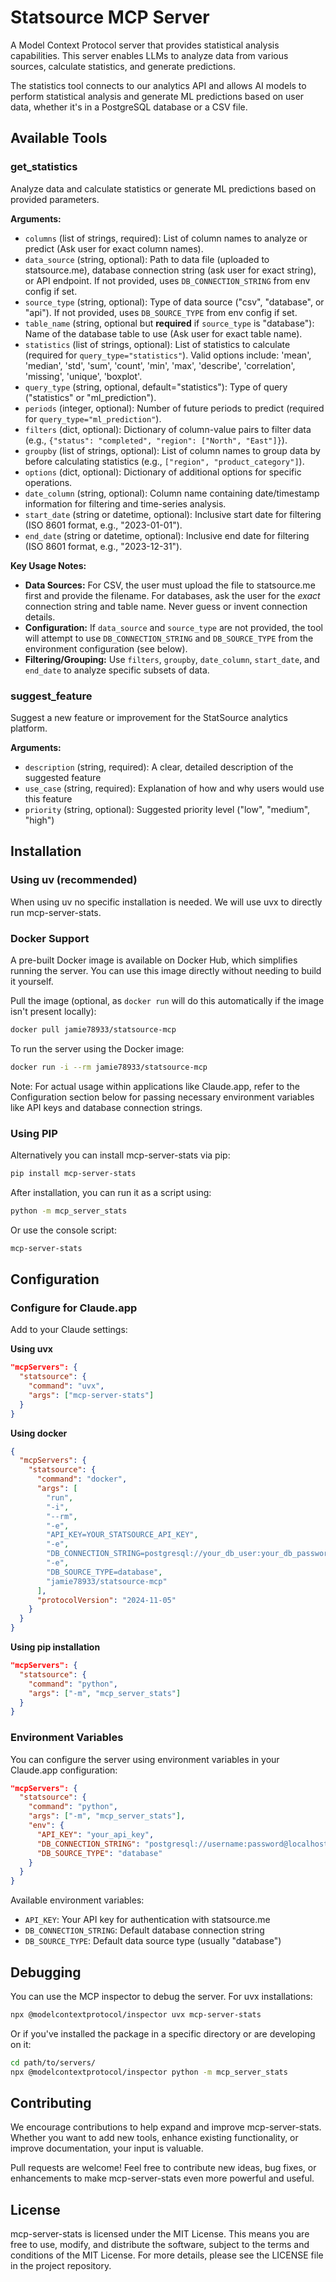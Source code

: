 # Statsource MCP Server

A Model Context Protocol server that provides statistical analysis capabilities. This server enables LLMs to analyze data from various sources, calculate statistics, and generate predictions.

The statistics tool connects to our analytics API and allows AI models to perform statistical analysis and generate ML predictions based on user data, whether it's in a PostgreSQL database or a CSV file.

## Available Tools

### get_statistics

Analyze data and calculate statistics or generate ML predictions based on provided parameters.

**Arguments:**

- `columns` (list of strings, required): List of column names to analyze or predict (Ask user for exact column names).
- `data_source` (string, optional): Path to data file (uploaded to statsource.me), database connection string (ask user for exact string), or API endpoint. If not provided, uses `DB_CONNECTION_STRING` from env config if set.
- `source_type` (string, optional): Type of data source ("csv", "database", or "api"). If not provided, uses `DB_SOURCE_TYPE` from env config if set.
- `table_name` (string, optional but **required** if `source_type` is "database"): Name of the database table to use (Ask user for exact table name).
- `statistics` (list of strings, optional): List of statistics to calculate (required for `query_type="statistics"`). Valid options include: 'mean', 'median', 'std', 'sum', 'count', 'min', 'max', 'describe', 'correlation', 'missing', 'unique', 'boxplot'.
- `query_type` (string, optional, default="statistics"): Type of query ("statistics" or "ml_prediction").
- `periods` (integer, optional): Number of future periods to predict (required for `query_type="ml_prediction"`).
- `filters` (dict, optional): Dictionary of column-value pairs to filter data (e.g., `{"status": "completed", "region": ["North", "East"]}`).
- `groupby` (list of strings, optional): List of column names to group data by before calculating statistics (e.g., `["region", "product_category"]`).
- `options` (dict, optional): Dictionary of additional options for specific operations.
- `date_column` (string, optional): Column name containing date/timestamp information for filtering and time-series analysis.
- `start_date` (string or datetime, optional): Inclusive start date for filtering (ISO 8601 format, e.g., "2023-01-01").
- `end_date` (string or datetime, optional): Inclusive end date for filtering (ISO 8601 format, e.g., "2023-12-31").

**Key Usage Notes:**

- **Data Sources:** For CSV, the user must upload the file to statsource.me first and provide the filename. For databases, ask the user for the _exact_ connection string and table name. Never guess or invent connection details.
- **Configuration:** If `data_source` and `source_type` are not provided, the tool will attempt to use `DB_CONNECTION_STRING` and `DB_SOURCE_TYPE` from the environment configuration (see below).
- **Filtering/Grouping:** Use `filters`, `groupby`, `date_column`, `start_date`, and `end_date` to analyze specific subsets of data.

### suggest_feature

Suggest a new feature or improvement for the StatSource analytics platform.

**Arguments:**

- `description` (string, required): A clear, detailed description of the suggested feature
- `use_case` (string, required): Explanation of how and why users would use this feature
- `priority` (string, optional): Suggested priority level ("low", "medium", "high")

## Installation

### Using uv (recommended)

When using uv no specific installation is needed. We will use uvx to directly run mcp-server-stats.

### Docker Support

A pre-built Docker image is available on Docker Hub, which simplifies running the server. You can use this image directly without needing to build it yourself.

Pull the image (optional, as `docker run` will do this automatically if the image isn't present locally):

```bash
docker pull jamie78933/statsource-mcp
```

To run the server using the Docker image:

```bash
docker run -i --rm jamie78933/statsource-mcp
```

Note: For actual usage within applications like Claude.app, refer to the Configuration section below for passing necessary environment variables like API keys and database connection strings.

### Using PIP

Alternatively you can install mcp-server-stats via pip:

```bash
pip install mcp-server-stats
```

After installation, you can run it as a script using:

```bash
python -m mcp_server_stats
```

Or use the console script:

```bash
mcp-server-stats
```

## Configuration

### Configure for Claude.app

Add to your Claude settings:

**Using uvx**

```json
"mcpServers": {
  "statsource": {
    "command": "uvx",
    "args": ["mcp-server-stats"]
  }
}
```

**Using docker**

```json
{
  "mcpServers": {
    "statsource": {
      "command": "docker",
      "args": [
        "run",
        "-i",
        "--rm",
        "-e",
        "API_KEY=YOUR_STATSOURCE_API_KEY",
        "-e",
        "DB_CONNECTION_STRING=postgresql://your_db_user:your_db_password@your_db_host:5432/your_db_name",
        "-e",
        "DB_SOURCE_TYPE=database",
        "jamie78933/statsource-mcp"
      ],
      "protocolVersion": "2024-11-05"
    }
  }
}
```

**Using pip installation**

```json
"mcpServers": {
  "statsource": {
    "command": "python",
    "args": ["-m", "mcp_server_stats"]
  }
}
```

### Environment Variables

You can configure the server using environment variables in your Claude.app configuration:

```json
"mcpServers": {
  "statsource": {
    "command": "python",
    "args": ["-m", "mcp_server_stats"],
    "env": {
      "API_KEY": "your_api_key",
      "DB_CONNECTION_STRING": "postgresql://username:password@localhost:5432/your_db",
      "DB_SOURCE_TYPE": "database"
    }
  }
}
```

Available environment variables:

- `API_KEY`: Your API key for authentication with statsource.me
- `DB_CONNECTION_STRING`: Default database connection string
- `DB_SOURCE_TYPE`: Default data source type (usually "database")

## Debugging

You can use the MCP inspector to debug the server. For uvx installations:

```bash
npx @modelcontextprotocol/inspector uvx mcp-server-stats
```

Or if you've installed the package in a specific directory or are developing on it:

```bash
cd path/to/servers/
npx @modelcontextprotocol/inspector python -m mcp_server_stats
```

## Contributing

We encourage contributions to help expand and improve mcp-server-stats. Whether you want to add new tools, enhance existing functionality, or improve documentation, your input is valuable.

Pull requests are welcome! Feel free to contribute new ideas, bug fixes, or enhancements to make mcp-server-stats even more powerful and useful.

## License

mcp-server-stats is licensed under the MIT License. This means you are free to use, modify, and distribute the software, subject to the terms and conditions of the MIT License. For more details, please see the LICENSE file in the project repository.
